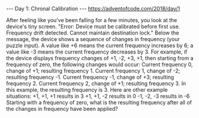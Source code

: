 --- Day 1: Chronal Calibration ---
https://adventofcode.com/2018/day/1

After feeling like you've been falling for a few minutes, you look at the device's tiny screen.
"Error: Device must be calibrated before first use. Frequency drift detected.
 Cannot maintain destination lock."
Below the message, the device shows a sequence of changes in frequency (your puzzle input).
 A value like +6 means the current frequency increases by 6;
 a value like -3 means the current frequency decreases by 3.
For example, if the device displays frequency changes of +1, -2, +3, +1,
 then starting from a frequency of zero, the following changes would occur:
    Current frequency  0, change of +1; resulting frequency  1.
    Current frequency  1, change of -2; resulting frequency -1.
    Current frequency -1, change of +3; resulting frequency  2.
    Current frequency  2, change of +1; resulting frequency  3.
In this example, the resulting frequency is 3.
Here are other example situations:
    +1, +1, +1 results in  3
    +1, +1, -2 results in  0
    -1, -2, -3 results in -6
Starting with a frequency of zero,
 what is the resulting frequency after all of the changes in frequency have been applied?
